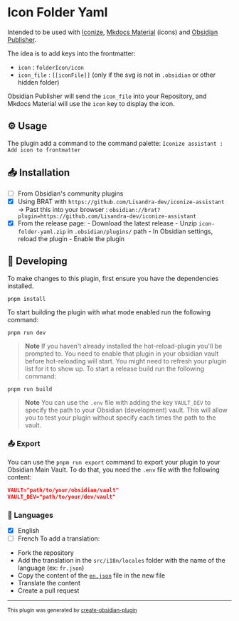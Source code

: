 # Icon Folder Yaml

Intended to be used with [Iconize](https://github.com/FlorianWoelki/obsidian-iconize), [Mkdocs Material](https://squidfunk.github.io/mkdocs-material/reference/#setting-the-page-icon) (icons) and [Obsidian Publisher](https://obsidian-publisher.netlify.app/).

The idea is to add keys into the frontmatter:
- `icon` : `folderIcon/icon`
- `icon_file` : `[[iconFile]]` (only if the svg is not in `.obsidian` or other hidden folder)

Obsidian Publisher will send the `icon_file` into your Repository, and Mkdocs Material will use the `icon` key to display the icon.


## ⚙️ Usage

The plugin add a command to the command palette: `Iconize assistant : Add icon to frontmatter`

## 📥 Installation

- [ ] From Obsidian's community plugins
- [x] Using BRAT with `https://github.com/Lisandra-dev/iconize-assistant`  
      → Past this into your browser : `obsidian://brat?plugin=https://github.com/Lisandra-dev/iconize-assistant`
- [x] From the release page:
      - Download the latest release
      - Unzip `icon-folder-yaml.zip` in `.obsidian/plugins/` path
      - In Obsidian settings, reload the plugin
      - Enable the plugin

## 🤖 Developing

To make changes to this plugin, first ensure you have the dependencies installed.

```
pnpm install
```

To start building the plugin with what mode enabled run the following command:

```
pnpm run dev
```

> **Note**
> If you haven't already installed the hot-reload-plugin you'll be prompted to. You need to enable that plugin in your obsidian vault before hot-reloading will start. You might need to refresh your plugin list for it to show up.
> To start a release build run the following command:

```
pnpm run build
```

> **Note**
> You can use the `.env` file with adding the key `VAULT_DEV` to specify the path to your Obsidian (development) vault. This will allow you to test your plugin without specify each times the path to the vault.

### 📤 Export

You can use the `pnpm run export` command to export your plugin to your Obsidian Main Vault. To do that, you need the `.env` file with the following content:

```json
VAULT="path/to/your/obsidian/vault"
VAULT_DEV="path/to/your/dev/vault"
```

### 🎼 Languages

- [x] English
- [ ] French
      To add a translation:
- Fork the repository
- Add the translation in the `src/i18n/locales` folder with the name of the language (ex: `fr.json`)
- Copy the content of the [`en.json`](./src/i18n/locales/en.json) file in the new file
- Translate the content
- Create a pull request

---

<sub>This plugin was generated by <a href="https://www.npmjs.com/package/@lisandra-dev/create-obsidian-plugin">create-obsidian-plugin</a></sub>
